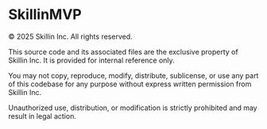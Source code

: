 # SkillinMVP

© 2025 Skillin Inc. All rights reserved.

This source code and its associated files are the exclusive property of Skillin Inc. It is provided for internal reference only.

You may not copy, reproduce, modify, distribute, sublicense, or use any part of this codebase for any purpose without express written permission from Skillin Inc.

Unauthorized use, distribution, or modification is strictly prohibited and may result in legal action.
